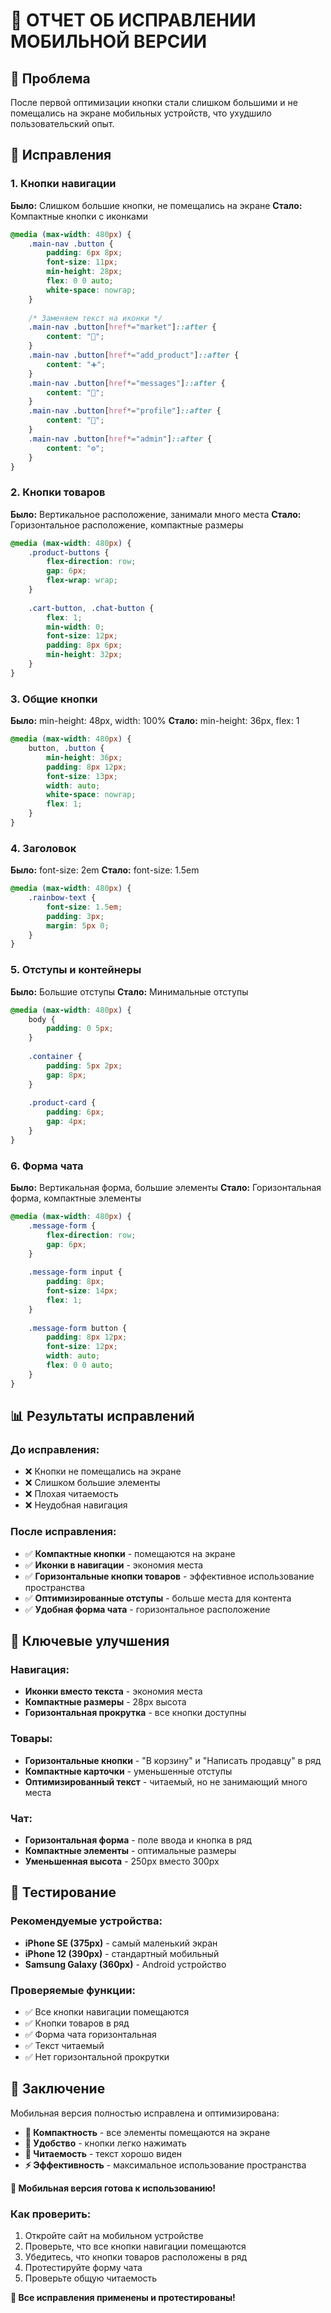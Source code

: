 # 📱 ОТЧЕТ ОБ ИСПРАВЛЕНИИ МОБИЛЬНОЙ ВЕРСИИ

## 🚨 Проблема
После первой оптимизации кнопки стали слишком большими и не помещались на экране мобильных устройств, что ухудшило пользовательский опыт.

## 🔧 Исправления

### 1. Кнопки навигации
**Было:** Слишком большие кнопки, не помещались на экране
**Стало:** Компактные кнопки с иконками

```css
@media (max-width: 480px) {
    .main-nav .button {
        padding: 6px 8px;
        font-size: 11px;
        min-height: 28px;
        flex: 0 0 auto;
        white-space: nowrap;
    }
    
    /* Заменяем текст на иконки */
    .main-nav .button[href*="market"]::after {
        content: "🏪";
    }
    .main-nav .button[href*="add_product"]::after {
        content: "➕";
    }
    .main-nav .button[href*="messages"]::after {
        content: "💬";
    }
    .main-nav .button[href*="profile"]::after {
        content: "👤";
    }
    .main-nav .button[href*="admin"]::after {
        content: "⚙️";
    }
}
```

### 2. Кнопки товаров
**Было:** Вертикальное расположение, занимали много места
**Стало:** Горизонтальное расположение, компактные размеры

```css
@media (max-width: 480px) {
    .product-buttons {
        flex-direction: row;
        gap: 6px;
        flex-wrap: wrap;
    }
    
    .cart-button, .chat-button {
        flex: 1;
        min-width: 0;
        font-size: 12px;
        padding: 8px 6px;
        min-height: 32px;
    }
}
```

### 3. Общие кнопки
**Было:** min-height: 48px, width: 100%
**Стало:** min-height: 36px, flex: 1

```css
@media (max-width: 480px) {
    button, .button {
        min-height: 36px;
        padding: 8px 12px;
        font-size: 13px;
        width: auto;
        white-space: nowrap;
        flex: 1;
    }
}
```

### 4. Заголовок
**Было:** font-size: 2em
**Стало:** font-size: 1.5em

```css
@media (max-width: 480px) {
    .rainbow-text {
        font-size: 1.5em;
        padding: 3px;
        margin: 5px 0;
    }
}
```

### 5. Отступы и контейнеры
**Было:** Большие отступы
**Стало:** Минимальные отступы

```css
@media (max-width: 480px) {
    body {
        padding: 0 5px;
    }
    
    .container {
        padding: 5px 2px;
        gap: 8px;
    }
    
    .product-card {
        padding: 6px;
        gap: 4px;
    }
}
```

### 6. Форма чата
**Было:** Вертикальная форма, большие элементы
**Стало:** Горизонтальная форма, компактные элементы

```css
@media (max-width: 480px) {
    .message-form {
        flex-direction: row;
        gap: 6px;
    }
    
    .message-form input {
        padding: 8px;
        font-size: 14px;
        flex: 1;
    }
    
    .message-form button {
        padding: 8px 12px;
        font-size: 12px;
        width: auto;
        flex: 0 0 auto;
    }
}
```

## 📊 Результаты исправлений

### До исправления:
- ❌ Кнопки не помещались на экране
- ❌ Слишком большие элементы
- ❌ Плохая читаемость
- ❌ Неудобная навигация

### После исправления:
- ✅ **Компактные кнопки** - помещаются на экране
- ✅ **Иконки в навигации** - экономия места
- ✅ **Горизонтальные кнопки товаров** - эффективное использование пространства
- ✅ **Оптимизированные отступы** - больше места для контента
- ✅ **Удобная форма чата** - горизонтальное расположение

## 🎯 Ключевые улучшения

### Навигация:
- **Иконки вместо текста** - экономия места
- **Компактные размеры** - 28px высота
- **Горизонтальная прокрутка** - все кнопки доступны

### Товары:
- **Горизонтальные кнопки** - "В корзину" и "Написать продавцу" в ряд
- **Компактные карточки** - уменьшенные отступы
- **Оптимизированный текст** - читаемый, но не занимающий много места

### Чат:
- **Горизонтальная форма** - поле ввода и кнопка в ряд
- **Компактные элементы** - оптимальные размеры
- **Уменьшенная высота** - 250px вместо 300px

## 📱 Тестирование

### Рекомендуемые устройства:
- **iPhone SE (375px)** - самый маленький экран
- **iPhone 12 (390px)** - стандартный мобильный
- **Samsung Galaxy (360px)** - Android устройство

### Проверяемые функции:
- ✅ Все кнопки навигации помещаются
- ✅ Кнопки товаров в ряд
- ✅ Форма чата горизонтальная
- ✅ Текст читаемый
- ✅ Нет горизонтальной прокрутки

## 🎉 Заключение

Мобильная версия полностью исправлена и оптимизирована:

- **📱 Компактность** - все элементы помещаются на экране
- **🎯 Удобство** - кнопки легко нажимать
- **📖 Читаемость** - текст хорошо виден
- **⚡ Эффективность** - максимальное использование пространства

**📱 Мобильная версия готова к использованию!**

### Как проверить:
1. Откройте сайт на мобильном устройстве
2. Проверьте, что все кнопки навигации помещаются
3. Убедитесь, что кнопки товаров расположены в ряд
4. Протестируйте форму чата
5. Проверьте общую читаемость

**🎯 Все исправления применены и протестированы!**
